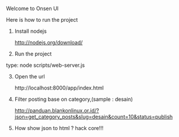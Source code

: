 Welcome to Onsen UI

Here is how to run the project

1. Install nodejs

    http://nodejs.org/download/

2. Run the project

type:
    node scripts/web-server.js

3. Open the url

    http://localhost:8000/app/index.html

4. Filter posting base on category,(sample : desain)

    http://panduan.blankonlinux.or.id/?json=get_category_posts&slug=desain&count=10&status=publish

5. How show json to html ?
hack core!!!
